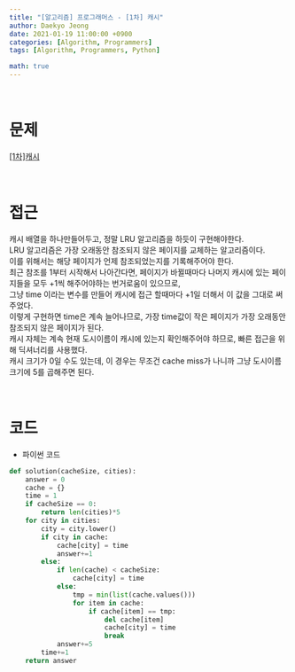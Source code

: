 ```yaml
---
title: "[알고리즘] 프로그래머스 - [1차] 캐시"
author: Daekyo Jeong
date: 2021-01-19 11:00:00 +0900
categories: [Algorithm, Programmers]
tags: [Algorithm, Programmers, Python]

math: true
---
```


<br/>

# **문제**


[\[1차\]캐시](https://programmers.co.kr/learn/courses/30/lessons/17680)

<br/>

# **접근**  

캐시 배열을 하나만들어두고, 정말 LRU 알고리즘을 하듯이 구현해야한다.  
LRU 알고리즘은 가장 오래동안 참조되지 않은 페이지를 교체하는 알고리즘이다.  
이를 위해서는 해당 페이지가 언제 참조되었는지를 기록해주어야 한다.  
최근 참조를 1부터 시작해서 나아간다면, 페이지가 바뀔때마다 나머지 캐시에 있는 페이지들을 모두 +1씩 해주어야하는 번거로움이 있으므로,  
그냥 time 이라는 변수를 만들어 캐시에 접근 할때마다 +1일 더해서 이 값을 그대로 써주었다.  
이렇게 구현하면 time은 계속 늘어나므로, 가장 time값이 작은 페이지가 가장 오래동안 참조되지 않은 페이지가 된다.  
캐시 자체는 계속 현재 도시이름이 캐시에 있는지 확인해주어야 하므로, 빠른 접근을 위해 딕셔너리를 사용했다.  
캐시 크기가 0일 수도 있는데, 이 경우는 무조건 cache miss가 나니까 그냥 도시이름 크기에 5를 곱해주면 된다.  

<br/>

# **코드**


- 파이썬 코드   

```py
def solution(cacheSize, cities):
    answer = 0
    cache = {}
    time = 1
    if cacheSize == 0:
        return len(cities)*5
    for city in cities:
        city = city.lower()
        if city in cache:
            cache[city] = time
            answer+=1
        else:
            if len(cache) < cacheSize:
                cache[city] = time
            else:
                tmp = min(list(cache.values()))
                for item in cache:
                    if cache[item] == tmp:
                        del cache[item]
                        cache[city] = time
                        break
            answer+=5
        time+=1
    return answer
```


<br/>
